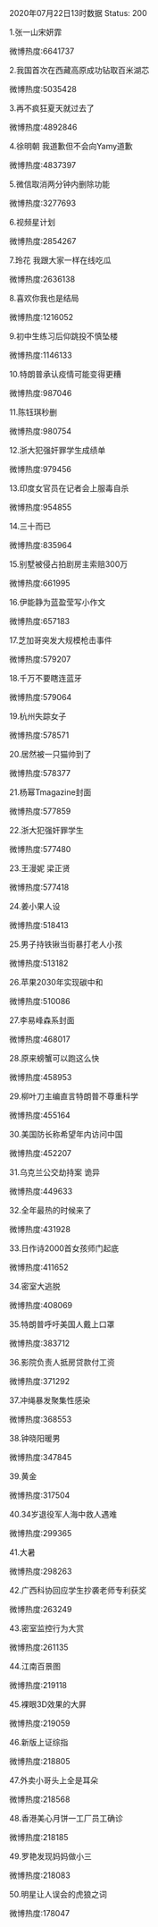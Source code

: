 2020年07月22日13时数据
Status: 200

1.张一山宋妍霏

微博热度:6641737

2.我国首次在西藏高原成功钻取百米湖芯

微博热度:5035428

3.再不疯狂夏天就过去了

微博热度:4892846

4.徐明朝 我道歉但不会向Yamy道歉

微博热度:4837397

5.微信取消两分钟内删除功能

微博热度:3277693

6.视频星计划

微博热度:2854267

7.玲花 我跟大家一样在线吃瓜

微博热度:2636138

8.喜欢你我也是结局

微博热度:1216052

9.初中生练习后仰跳投不慎坠楼

微博热度:1146133

10.特朗普承认疫情可能变得更糟

微博热度:987046

11.陈钰琪秒删

微博热度:980754

12.浙大犯强奸罪学生成绩单

微博热度:979456

13.印度女官员在记者会上服毒自杀

微博热度:954855

14.三十而已

微博热度:835964

15.别墅被侵占拍剧房主索赔300万

微博热度:661995

16.伊能静为蓝盈莹写小作文

微博热度:657183

17.芝加哥突发大规模枪击事件

微博热度:579207

18.千万不要瞎连蓝牙

微博热度:579064

19.杭州失踪女子

微博热度:578571

20.居然被一只猫帅到了

微博热度:578377

21.杨幂Tmagazine封面

微博热度:577859

22.浙大犯强奸罪学生

微博热度:577480

23.王漫妮 梁正贤

微博热度:577418

24.姜小果人设

微博热度:518413

25.男子持铁锹当街暴打老人小孩

微博热度:513182

26.苹果2030年实现碳中和

微博热度:510086

27.李易峰森系封面

微博热度:468017

28.原来螃蟹可以跑这么快

微博热度:458953

29.柳叶刀主编直言特朗普不尊重科学

微博热度:455164

30.美国防长称希望年内访问中国

微博热度:452207

31.乌克兰公交劫持案 诡异

微博热度:449633

32.全年最热的时候来了

微博热度:431928

33.日作诗2000首女孩师门起底

微博热度:411652

34.密室大逃脱

微博热度:408069

35.特朗普呼吁美国人戴上口罩

微博热度:383712

36.影院负责人抵房贷款付工资

微博热度:371292

37.冲绳暴发聚集性感染

微博热度:368553

38.钟晓阳暖男

微博热度:347845

39.黄金

微博热度:317504

40.34岁退役军人海中救人遇难

微博热度:299365

41.大暑

微博热度:298263

42.广西科协回应学生抄袭老师专利获奖

微博热度:263249

43.密室监控行为大赏

微博热度:261135

44.江南百景图

微博热度:219118

45.裸眼3D效果的大屏

微博热度:219059

46.新版上证综指

微博热度:218805

47.外卖小哥头上全是耳朵

微博热度:218568

48.香港美心月饼一工厂员工确诊

微博热度:218185

49.罗艳发现妈妈做小三

微博热度:218083

50.明星让人误会的虎狼之词

微博热度:178047

